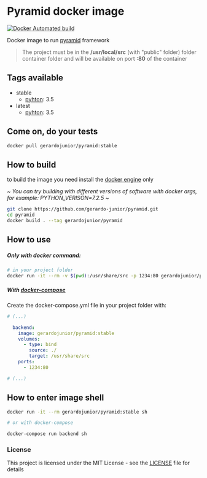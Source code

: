 # Pyramid docker image 

[![Docker Automated build](https://img.shields.io/docker/automated/jrottenberg/ffmpeg.svg)](https://hub.docker.com/r/gerardojunior/pyramid)

Docker image to run [pyramid](https://trypyramid.com/) framework

> The project must be in the **/usr/local/src** (with "public" folder) folder container folder and will be available on port **:80** of the container

## Tags available

- stable
  - [pyhton](https://www.python.org/): 3.5
- latest
  - [pyhton](https://www.python.org/): 3.5

## Come on, do your tests

```bash
docker pull gerardojunior/pyramid:stable
```
## How to build

to build the image you need install the [docker engine](https://www.docker.com/) only

*~ You can try building with different versions of software with docker args, for example: PYTHON_VERISON=7.2.5 ~*
```bash
git clone https://github.com/gerardo-junior/pyramid.git
cd pyramid
docker build . --tag gerardojunior/pyramid
```

## How to use

##### Only with docker command:

```bash
# in your project folder
docker run -it --rm -v $(pwd):/usr/share/src -p 1234:80 gerardojunior/pyramid:stable [sh command ]
```
##### With [docker-compose](https://docs.docker.com/compose/)

Create the docker-compose.yml file  in your project folder with:

```yml
# (...)

  backend: 
    image: gerardojunior/pyramid:stable
    volumes:
      - type: bind
        source: ./
        target: /usr/share/src
    ports:
      - 1234:80

# (...)
```

## How to enter image shell
 
```bash
docker run -it --rm gerardojunior/pyramid:stable sh

# or with docker-compose

docker-compose run backend sh
```

### License  
This project is licensed under the MIT License - see the [LICENSE](LICENSE) file for details

